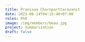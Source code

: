 ```yaml
---
title: Pranisaa Charnparttaravanit
date: 2023-06-14T04:15:48+07:00
roles: PhD
image: /img/members/beau.jpg
project: Summarization
draft: false
---
```


